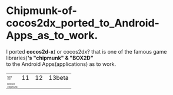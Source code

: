 Chipmunk-of-cocos2dx_ported_to_Android-Apps_as_to_work.
=============================
I ported **cocos2d-x**( or cocos2dx? that is one of the famous game libraries)**'s "chipmunk" & "BOX2D"**  
to the Android Apps(applications) as  to work.
 
<style type="text/css">
<!--
.td1ono {line-height:6px;font-size:6px;}

-->
</style>
<table><tr><td class="td1ono">type<br>ver</td><td>11</td><td>12</td><td>13beta</td></tr>
<tr><td class="td1ono">BOX2d</td><td> </td><td> </td><td> </td></tr>

<tr><td class="td1ono">chipmunk </td><td> </td><td> </td><td> </td></tr>

</pre>

  
